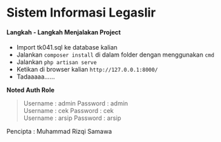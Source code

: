 # Sistem Informasi Legaslir

#### Langkah - Langkah Menjalakan Project

* Import tk041.sql ke database kalian
* Jalankan `composer install` di dalam folder dengan menggunakan `cmd`
* Jalankan `php artisan serve`
* Ketikan di browser kalian `http://127.0.0.1:8000/`
* Tadaaaaa......

**Noted Auth Role**
> Username : admin Password : admin <br>
> Username : cek Password : cek <br>
> Username : arsip Password : arsip

Pencipta : Muhammad Rizqi Samawa
